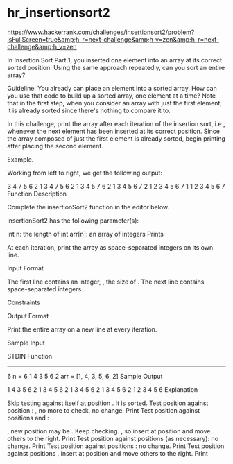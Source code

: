 # hr_insertionsort2
https://www.hackerrank.com/challenges/insertionsort2/problem?isFullScreen=true&amp;h_r=next-challenge&amp;h_v=zen&amp;h_r=next-challenge&amp;h_v=zen


In Insertion Sort Part 1, you inserted one element into an array at its correct sorted position. Using the same approach repeatedly, can you sort an entire array?

Guideline: You already can place an element into a sorted array. How can you use that code to build up a sorted array, one element at a time? Note that in the first step, when you consider an array with just the first element, it is already sorted since there's nothing to compare it to.

In this challenge, print the array after each iteration of the insertion sort, i.e., whenever the next element has been inserted at its correct position. Since the array composed of just the first element is already sorted, begin printing after placing the second element.

Example.



Working from left to right, we get the following output:

3 4 7 5 6 2 1
3 4 7 5 6 2 1
3 4 5 7 6 2 1
3 4 5 6 7 2 1
2 3 4 5 6 7 1
1 2 3 4 5 6 7
Function Description

Complete the insertionSort2 function in the editor below.

insertionSort2 has the following parameter(s):

int n: the length of 
int arr[n]: an array of integers
Prints

At each iteration, print the array as space-separated integers on its own line.

Input Format

The first line contains an integer, , the size of .
The next line contains  space-separated integers .

Constraints



Output Format

Print the entire array on a new line at every iteration.

Sample Input

STDIN           Function
-----           --------
6               n = 6
1 4 3 5 6 2     arr = [1, 4, 3, 5, 6, 2]
Sample Output

1 4 3 5 6 2 
1 3 4 5 6 2 
1 3 4 5 6 2 
1 3 4 5 6 2 
1 2 3 4 5 6 
Explanation

Skip testing  against itself at position . It is sorted.
Test position  against position : , no more to check, no change.
Print 
Test position  against positions  and :

, new position may be . Keep checking.
, so insert  at position  and move others to the right.
Print 
Test position  against positions  (as necessary): no change.
Print 
Test position  against positions : no change.
Print 
Test position  against positions , insert  at position  and move others to the right.
Print 
